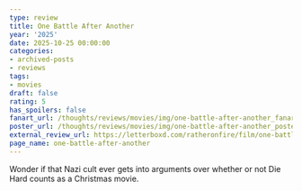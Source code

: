 ```yaml
---
type: review
title: One Battle After Another
year: '2025'
date: 2025-10-25 00:00:00
categories:
- archived-posts
- reviews
tags:
- movies
draft: false
rating: 5
has_spoilers: false
fanart_url: /thoughts/reviews/movies/img/one-battle-after-another_fanart.png
poster_url: /thoughts/reviews/movies/img/one-battle-after-another_poster.png
external_review_url: https://letterboxd.com/ratheronfire/film/one-battle-after-another/
page_name: one-battle-after-another
---
```



Wonder if that Nazi cult ever gets into arguments over whether or not Die Hard counts as a Christmas movie.



